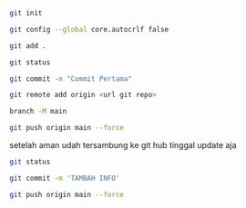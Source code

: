 
```bash
git init
```
```bash
git config --global core.autocrlf false
```
```bash
git add .
```
```bash
git status
```
```bash
git commit -m "Commit Pertama"
```
```bash
git remote add origin <url git repo>
```
```bash
branch -M main
```
```bash
git push origin main --force
```


setelah aman udah tersambung ke git hub tinggal update aja

```bash
git status
```
```bash
git commit -m 'TAMBAH INFO'
```
```bash
git push origin main --force
```